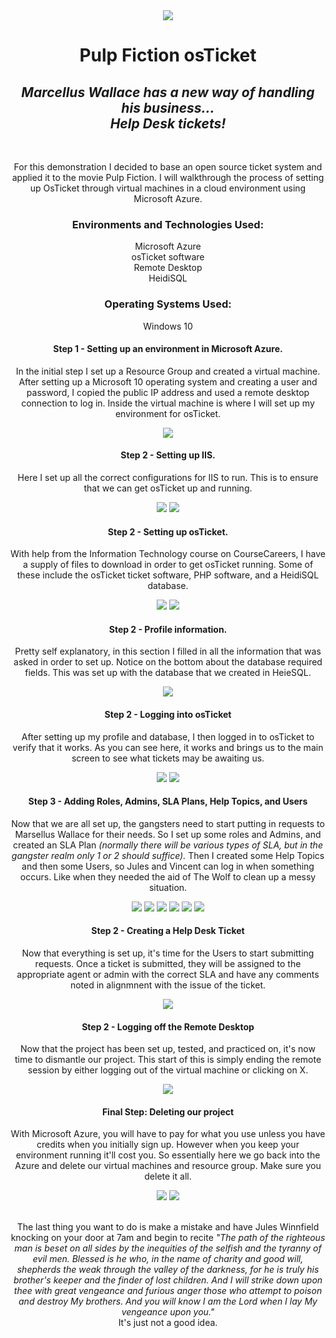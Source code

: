 <div align="center">
  <img src="pf.jpg">
  
  <h1>Pulp Fiction osTicket</h1>
  <h2><i>Marcellus Wallace has a new way of handling his business... <br>Help Desk tickets!</i></h2>
  <br>
  <p>For this demonstration I decided to base an open source ticket system and applied it to the movie Pulp Fiction.  
I will walkthrough the process of setting up OsTicket through virtual machines in a cloud environment using Microsoft Azure.</p>

<h3>Environments and Technologies Used:</h3>
Microsoft Azure<br>
osTicket software<br>
Remote Desktop<br>
HeidiSQL

<h3>Operating Systems Used:</h3>
Windows 10

<h4>Step 1 - Setting up an environment in Microsoft Azure.</h4>
<p>In the initial step I set up a Resource Group and created a virtual machine. After setting up a Microsoft 10 operating system and creating a user and password, I copied the public IP address and used a remote desktop connection to log in. Inside the virtual machine is where I will set up my environment for osTicket.</p> 

<img src="1.png">

<h4>Step 2 - Setting up IIS.</h4>
<p>Here I set up all the correct configurations for IIS to run.  This is to ensure that we can get osTicket up and running.</p>

<img src="2.png">
<img src="3.png">

<h4>Step 2 - Setting up osTicket.</h4>
<p>With help from the Information Technology course on CourseCareers, I have a supply of files to download in order to get osTicket running.  Some of these include the osTicket ticket software, PHP software, and a HeidiSQL database.</p>

<img src="4.png">
<img src="5.png">

<h4>Step 2 - Profile information.</h4>
<p>Pretty self explanatory, in this section I filled in all the information that was asked in order to set up. Notice on the bottom about the database required fields.  This was set up with the database that we created in HeieSQL.</p>

<img src="6.png">

<h4>Step 2 - Logging into osTicket</h4>
<p>After setting up my profile and database, I then logged in to osTicket to verify that it works.  As you can see here, it works and brings us to the main screen to see what tickets may be awaiting us.</p>

<img src="7.png">
<img src="8.png">

<h4>Step 3 - Adding Roles, Admins, SLA Plans, Help Topics, and Users</h4>
<p>Now that we are all set up, the gangsters need to start putting in requests to Marsellus Wallace for their needs. 
So I set up some roles and Admins, and created an SLA Plan <i>(normally there will be various types of SLA, but in the gangster realm only 1 or 2 should suffice).</i> Then I created some Help Topics and then some Users, so Jules and Vincent can log in when something occurs. Like when they needed the aid of The Wolf to clean up a messy situation.</p>

<img src="9.png">
<img src="10.png">
<img src="11.png">
<img src="12.png">
<img src="13.png">
<img src="15.png">

<h4>Step 2 - Creating a Help Desk Ticket</h4>
<p>Now that everything is set up, it's time for the Users to start submitting requests.  Once a ticket is submitted, they will be assigned to the appropriate agent or admin with the correct SLA and have any comments noted in alignmnent with the issue of the ticket.</p>

<img src="14.png">

<h4>Step 2 - Logging off the Remote Desktop</h4>
<p>Now that the project has been set up, tested, and practiced on, it's now time to dismantle our project.  This start of this is simply ending the remote session by either logging out of the virtual machine or clicking on X.</p>

<img src="16.png">


<h4>Final Step: Deleting our project</h4>
<p>With Microsoft Azure, you will have to pay for what you use unless you have credits when you initially sign up.
However when you keep your environment running it'll cost you. 
So essentially here we go back into the Azure and delete our virtual machines and resource group.
Make sure you delete it all.</p>  
<img src="17.png">
<img src="18.png"><br>
<br>
<p>The last thing you want to do is make a mistake and have Jules Winnfield knocking on your door at 7am and begin to recite 
<i>"The path of the righteous man is beset on all sides by the inequities of the selfish and the tyranny of evil men. 
Blessed is he who, in the name of charity and good will, shepherds the weak through the valley of the darkness, 
for he is truly his brother's keeper and the finder of lost children. 
And I will strike down upon thee with great vengeance and furious anger those who attempt to poison and destroy My brothers. 
And you will know I am the Lord when I lay My vengeance upon you."</i><br>
It's just not a good idea.</p>
</div>


